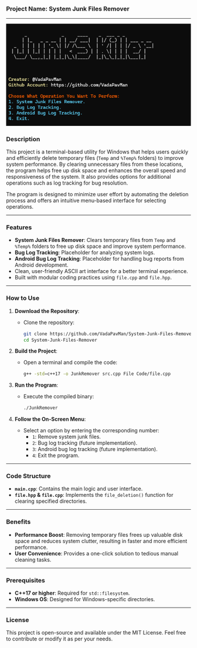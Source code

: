 ### **Project Name**: System Junk Files Remover  

---

![png](JunkRemover/preview.png)

### **Description**  
This project is a terminal-based utility for Windows that helps users quickly and efficiently delete temporary files (`Temp` and `%Temp%` folders) to improve system performance. By clearing unnecessary files from these locations, the program helps free up disk space and enhances the overall speed and responsiveness of the system. It also provides options for additional operations such as log tracking for bug resolution.

The program is designed to minimize user effort by automating the deletion process and offers an intuitive menu-based interface for selecting operations.

---

### **Features**  
- **System Junk Files Remover**: Clears temporary files from `Temp` and `%Temp%` folders to free up disk space and improve system performance.  
- **Bug Log Tracking**: Placeholder for analyzing system logs.  
- **Android Bug Log Tracking**: Placeholder for handling bug reports from Android development.  
- Clean, user-friendly ASCII art interface for a better terminal experience.  
- Built with modular coding practices using `file.cpp` and `file.hpp`.  

---

### **How to Use**  
1. **Download the Repository**:
   - Clone the repository:
     ```bash
     git clone https://github.com/VadaPavMan/System-Junk-Files-Remover.git
     cd System-Junk-Files-Remover
     ```

2. **Build the Project**:
   - Open a terminal and compile the code:
     ```bash
     g++ -std=c++17 -o JunkRemover src.cpp File Code/file.cpp
     ```

3. **Run the Program**:
   - Execute the compiled binary:
     ```bash
     ./JunkRemover
     ```

4. **Follow the On-Screen Menu**:
   - Select an option by entering the corresponding number:
     - `1`: Remove system junk files.
     - `2`: Bug log tracking (future implementation).
     - `3`: Android bug log tracking (future implementation).
     - `4`: Exit the program.

---

### **Code Structure**  
- **`main.cpp`**: Contains the main logic and user interface.  
- **`file.hpp` & `file.cpp`**: Implements the `file_deletion()` function for clearing specified directories.  

---

### **Benefits**  
- **Performance Boost**: Removing temporary files frees up valuable disk space and reduces system clutter, resulting in faster and more efficient performance.  
- **User Convenience**: Provides a one-click solution to tedious manual cleaning tasks.  

---

### **Prerequisites**  
- **C++17 or higher**: Required for `std::filesystem`.  
- **Windows OS**: Designed for Windows-specific directories.  

---

### **License**  
This project is open-source and available under the MIT License. Feel free to contribute or modify it as per your needs.

